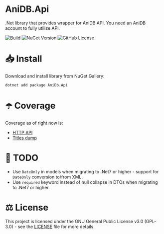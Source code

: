 # AniDB.Api
.Net library that provides wrapper for AniDB API. You need an AniDB account to fully utilize API.

[![Build](https://github.com/Vagab0nd/AniDB.Api/actions/workflows/build.yml/badge.svg?branch=main)](https://github.com/Vagab0nd/AniDB.Api/actions/workflows/build.yml)
![NuGet Version](https://img.shields.io/nuget/v/AniDb.Api)
![GitHub License](https://img.shields.io/github/license/Vagab0nd/AniDB.Api?color=blue)

# 📥 Install

Download and install library from NuGet Gallery:
```
dotnet add package AniDb.Api
```

# ☂️ Coverage

Coverage as of right now is:
 - [HTTP API](https://wiki.anidb.net/HTTP_API_Definition)
 - [Titles dump](https://wiki.anidb.net/API#Anime_Titles)

# 📝 TODO

- Use `DateOnly` in models when migrating to .Net7 or higher - support for `DateOnly` conversion to/from XML.
- Use `required` keyword instead of null collapse in DTOs when migrating to .Net7 or higher.

# ⚖ License

This project is licensed under the GNU General Public License v3.0 (GPL-3.0) - see the [LICENSE](LICENSE) file for more details.
